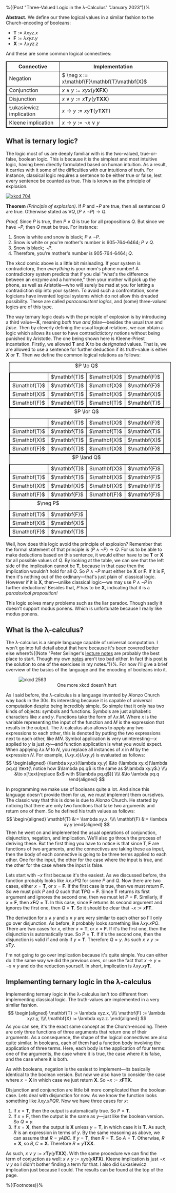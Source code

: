 %{(Post "Three-Valued Logic in the λ-Calculus" "January 2023")}%

<style>
table, td, th {
    border: 1px solid black;
}

table {
    border-collapse: collapse;
}
</style>

**Abstract.** We define our three logical values in a similar fashion to 
the Church-encoding of booleans:

* $\mathbf{T} := \lambda xyz.x$
* $\mathbf{F} := \lambda xyz.y$
* $\mathbf{X} := \lambda xyz.z$

And these are some common logical connectives:

Connective              | Implementation
----------------------- | --------------------------------
Negation                | $ \neg x  := x\mathbf{F}\mathbf{T}\mathbf{X}$
Conjunction             | $x\land y := xyx(y\mathbf{X}\mathbf{F}\mathbf{X})$
Disjunction             | $x\lor y  := x\mathbf{T}y(y\mathbf{T}\mathbf{X}\mathbf{X})$
Łukasiewicz implication | $x\to y   := xy\mathbf{T}(y\mathbf{T}\mathbf{X}\mathbf{T})$
Kleene implication      | $x\to y   := \neg x \lor y$

## What is ternary logic?

The logic most of us are deeply familiar with is the two-valued, true-or-false,
boolean logic. This is because it is the simplest and most intuitive logic, having
been directly formulated based on human intuition. As a result, it carries with it
some of the difficulties with our intuitions of truth. For instance, classical
logic requires a sentence to be either true or false, lest every sentence be counted
as true. This is known as the principle of explosion.

[![xkcd 704](https://imgs.xkcd.com/comics/principle_of_explosion.png)](https://xkcd.com/704/)

**Theorem** *(Principle of explosion)*. If $P$ and $\neg P$ are true, then all
sentences $Q$ are true. Otherwise stated as $\forall Q, (P \land \neg P) \to Q$.

*Proof.* Since $P$ is true, then $P \lor Q$ is true for all propositions $Q$. But since we
have $\neg P$, then $Q$ must be true. For instance:

1. Snow is white and snow is black; $P \land \neg P$.
2. Snow is white or you're mother's number is 905-764-6464; $P \lor Q$.
3. Snow is black; $\neg P$.
4. Therefore, you're mother's number is 905-764-6464; $Q$.

The xkcd comic above is a little bit misleading. If your system is contradictory, then 
*everything* is your mom's phone number! A contradictory system predicts that if you dial
"what's the difference between an enzyme and a hormone," then your mother will pick up the
phone, as well as Aristotle—who will surely be mad at you for letting a contradiction slip
into your system. To avoid such a confrontation, some logicians have invented logical systems
which do not allow this dreaded possibility. These are called *paraconsistent logics*, and
(some) three-valued logics are of this type.

The way ternary logic deals with the principle of explosion is by introducing a third
value—$\mathbf{X}$, meaning *both true and false*—besides the usual *true* and *false*.
Then by cleverly defining the usual logical relations, we can obtain a logic which allows
its user to have contradictictory notions without being punished by Aristotle. The one being
shown here is Kleene-Priest incantation. Firstly, we allowed $\mathbf{T}$ and $\mathbf{X}$ to
be *designated* values. That is, we are allowed to use a sentence for further deduction if
its truth-value is either $\mathbf{X}$ or $\mathbf{T}$. Then we define the common logical
relations as follows:

<center>
<div style='display: inline-block;'>

<table style='margin: auto 10px auto 10px; float: left;'>
<tr><td></td><td>$\mathbf{T}$</td><td>$\mathbf{X}$</td><td>$\mathbf{F}$</td></tr>
<tr><td>$\mathbf{T}$</td><td>$\mathbf{T}$</td><td>$\mathbf{X}$</td><td>$\mathbf{F}$</td></tr>
<tr><td>$\mathbf{X}$</td><td>$\mathbf{T}$</td><td>$\mathbf{X}$</td><td>$\mathbf{X}$</td></tr>
<tr><td>$\mathbf{F}$</td><td>$\mathbf{T}$</td><td>$\mathbf{T}$</td><td>$\mathbf{T}$</td></tr>
<caption>$P \to Q$</caption>
</table>

<table style='margin: auto 10px auto 10px; float: left;'>
<tr><td></td><td>$\mathbf{T}$</td><td>$\mathbf{X}$</td><td>$\mathbf{F}$</td></tr>
<tr><td>$\mathbf{T}$</td><td>$\mathbf{T}$</td><td>$\mathbf{T}$</td><td>$\mathbf{T}$</td></tr>
<tr><td>$\mathbf{X}$</td><td>$\mathbf{T}$</td><td>$\mathbf{X}$</td><td>$\mathbf{X}$</td></tr>
<tr><td>$\mathbf{F}$</td><td>$\mathbf{T}$</td><td>$\mathbf{X}$</td><td>$\mathbf{F}$</td></tr>
<caption>$P \lor Q$</caption>
</table>

<table style='margin: auto 10px auto 10px; float: left;'>
<tr><td></td><td>$\mathbf{T}$</td><td>$\mathbf{X}$</td><td>$\mathbf{F}$</td></tr>
<tr><td>$\mathbf{T}$</td><td>$\mathbf{T}$</td><td>$\mathbf{X}$</td><td>$\mathbf{F}$</td></tr>
<tr><td>$\mathbf{X}$</td><td>$\mathbf{X}$</td><td>$\mathbf{X}$</td><td>$\mathbf{F}$</td></tr>
<tr><td>$\mathbf{F}$</td><td>$\mathbf{F}$</td><td>$\mathbf{F}$</td><td>$\mathbf{F}$</td></tr>
<caption>$P \land Q$</caption>
</table>
<table style='margin: auto 10px auto 10px; float: left;'>
<tr><td>$\mathbf{T}$</td><td>$\mathbf{F}$
<tr><td>$\mathbf{X}$</td><td>$\mathbf{X}$
<tr><td>$\mathbf{F}$</td><td>$\mathbf{T}$
<caption>$\neg P$</caption>
</table>

</div>
</center>

Well, how does this logic avoid the principle of explosion? Remember that the formal 
statement of that principle is $(P \land \neg P) \to Q$. For us to be able to make 
deductions based on this sentence, it would either have to be $\mathbf{T}$ or $\mathbf{X}$
for all possible values of $Q$. By looking at the table, we can see that the left side of
the implication cannot be $\mathbf{T}$, because in that case then the implication wouldn't
hold for all $Q$. So $P \land \neg P$ must either be $\mathbf{X}$ or $\mathbf{F}$. If it is
$\mathbf{F}$, then it's nothing out of the ordinary—that's just plain ol' classical logic.
However if it is $\mathbf{X}$, then—unlike classical logic—we may use $P \land \neg P$ in
further deductions! Besides that, $P$ has to be $\mathbf{X}$, indicating that it is a
*paradoxical proposition!*

This logic solves many problems such as the liar paradox. Though sadly it doesn't support 
modus ponens. Which is unfortunate because I really like modus ponens.

## What is the λ-calculus?

The λ-calculus is a simple language capable of universal computation. I won't go into full
detail about that here because it's been covered better else where%{(Note "Peter Selinger's
<a href='https://www.mscs.dal.ca/~selinger/papers/#lambdanotes'>lecture notes</a> are
probably the best place to start. Though my own
<a href='https://oktagonia.github.io/archive/lambda-notes.pdf'>notes</a> 
aren't too bad either. In fact this post is the solution to one of the exercises in my 
notes.")}%. For now I'll give a brief overview of the basics of the language and the 
encoding of booleans into it.

<figure>
<img src='https://imgs.xkcd.com/comics/excel_lambda.png' alt='xkcd 2563'>
<figcaption style='text-align: center;'>One more xkcd doesn't hurt</figcaption>
</figure>

As I said before, the λ-calculus is a language invented by Alonzo Church way back in the 30s.
Its interesting because it is capable of universal computation despite being incredibly 
simple. So simple that it only has two kinds of objects: symbols and functions. Symbols are
just alphabetic characters like $x$ and $y$. Functions take the form of $\lambda x.M$. Where 
$x$ is the variable representing the input of the function and $M$ is the expression that
results in the output. The λ-calculus also allows to *apply* any two expressions to each 
other, this is denoted by putting the two expressions next to each other, like $MN$. Symbol 
application is very uninteresting—$x$ applied to $y$ is just $xy$—and function application 
is what you would expect. When applying $\lambda x.M$ to $N$, you replace all instances of 
$x$ in $M$ by the expression $N$. For example, $(\lambda xy.x)(\lambda xy.y)$ is evaluated 
as follows:
$$ \begin{aligned}
(\lambda xy.x)(\lambda xy.y) &\to (\lambda xy.x)(\lambda pq.q) 
\text{\ notice how $\lambda pq.q$ is the same as $\lambda xy.y$.} \\\\
&\to x[\text{replace $x$ with $\lambda pq.q$}] \\\\
&\to \lambda pq.q
\end{aligned} $$

In programming we make use of booleans quite a lot. And since this language doesn't provide
them for us, we must implement them ourselves. The classic way that this is done is due to
Alonzo Church. He started by noticing that there are only two functions that take two
arguments and return one of them. So he defined his truth values as follows:
$$ \begin{aligned}
\mathbf{T} &:= \lambda xy.x,  \\\\
\mathbf{F} &:= \lambda xy.y
\end{aligned} $$
Then he went on and implemented the usual operations of conjunction, disjunction, negation,
and implication. We'll also go throuh the process of deriving these. But the first thing
you have to notice is that since $\mathbf{T}, \mathbf{F}$ are functions of two arguments,
and the connectives are taking these as input, then the body of each connective is going to
be three terms applied to each other. One for the input, the other for the case where the 
input is true, and the other for the case where the input is false.

Lets start with $\neg x$ first because it's the easiest. As we discussed before, the function
probably looks like $\lambda x.xPQ$ for some $P$ and $Q$. Now there are two cases,
either $x = \mathbf{T}$, or $x = \mathbf{F}$. If the first case is true, then we must return
$\mathbf{F}$. So we must pick $P$ and $Q$ such that $\mathbf{T}PQ = \mathbf{F}$. Since
$\mathbf{T}$ returns its first argument and ignores the second one, then we must let $P =
\mathbf{F}$. Similarly, if $x = \mathbf{F}$, then $x\mathbf{F}Q = \mathbf{T}$. In this case,
since $\mathbf{F}$ returns its second argument and ignores the first one, then $Q = 
\mathbf{T}$. So it should be clear that $\neg x := x\mathbf{F}\mathbf{T}$.

The derivation for $x \land y$ and $x \lor y$ are very similar to each other so I'll only go
over disjunction. As before, it probably looks something like $\lambda xy.xPQ$. There are
two cases for $x$, either $x = \mathbf{T}$, or $x = \mathbf{F}$. If it's the first one,
then the disjunction is automatically true. So $P = \mathbf{T}$. If it's the second one,
then the disjunction is valid if and only if $y = \mathbf{T}$. Therefore $Q = y$. As such
$x \lor y := x\mathbf{T}y$.

I'm not going to go over implication because it's quite simple. You can either do it the
same way we did the previous ones, or use the fact that $x \to y = \neg x \lor y$ and do
the reduction yourself. In short, implication is $\lambda xy.xy\mathbf{T}$.

## Implementing ternary logic in the λ-calculus

Implementing ternary logic in the λ-calculus isn't too different from implementing classical
logic. The truth-values are implemented in a very similar fashion.
$$ \begin{aligned}
\mathbf{T} := \lambda xyz.x, \\\\
\mathbf{F} := \lambda xyz.y, \\\\
\mathbf{X} := \lambda xyz.z.
\end{aligned} $$
As you can see, it's the exact same concept as the Church-encoding. There are only three
functions of three arguments that return one of their arguments. As a consequence, the
shape of the logical connectives are also quite similar. In booleans, each of them had a 
function body involving the application of three terms. Here, each body is the application
of four terms: one of the arguments, the case where it is true, the case where it is false,
and the case where it is both.

As with booleans, negation is the easiest to implement—its basically identical to the boolean
version. But now we also have to consider the case where $x = \mathbf{X}$ in which case we
just return $\mathbf{X}$. So $\neg x := x\mathbf{F}\mathbf{T}\mathbf{X}$.

Disjunction and conjunction are little bit more complicated than the boolean case. Lets deal
with disjunction for now. As we know the function looks something like $\lambda xy.xPQR$.
Now we have three cases for $x$:

1. If $x = \mathbf{T}$, then the output is automatically true. So $P = \mathbf{T}$.
2. If $x = \mathbf{F}$, then the output is the same as $y$—just like the boolean version. So
$Q = y$.
3. If $x = \mathbf{X}$, then the output is $\mathbf{X}$ unless $y = \mathbf{T}$, in which 
case it is $\mathbf{T}$. As such, $R$ is an expression in terms of $y$. By the same reasoning
as above, we can assume that $R = yABC$. If $y = \mathbf{T}$, then $R = \mathbf{T}$. So $A =
\mathbf{T}$. Otherwise, $R = \mathbf{X}$, so $B, C = \mathbf{X}$. Therefore $R = 
y\mathbf{T}\mathbf{X}\mathbf{X}$. 

As such, $x \lor y := x\mathbf{T}y(y\mathbf{T}\mathbf{X}\mathbf{X})$. With the same 
procedure we can find the term of conjuction as well: 
$x \land y := xyx(y\mathbf{X}\mathbf{F}\mathbf{X})$. Kleene implication is just $\neg x \lor 
y$ so I didn't bother finding a term for that. I also did Łukasiewicz implication just
because I could. The results can be found at the top of the page.


%{(Footnotes)}%
